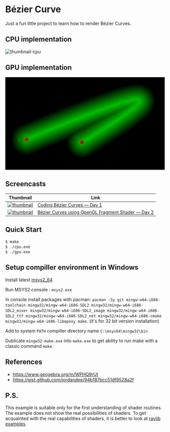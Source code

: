 # Bézier Curve

Just a fun little project to learn how to render Bézier Curves.

## CPU implementation

![thumbnail-cpu](./thumbnail-cpu.png)

## GPU implementation

![thumbnail-gpu](./thumbnail-gpu.png)

## Screencasts

| Thumbnail | Link |
| --- | --- |
| [![thumbnail](http://i3.ytimg.com/vi/2oKzBq43ShE/default.jpg)](https://www.youtube.com/watch?v=2oKzBq43ShE&list=PLpM-Dvs8t0VY5sYK_mm1k9dZw5tFWgg4L) | [Coding Bézier Curves — Day 1](https://www.youtube.com/watch?v=2oKzBq43ShE&list=PLpM-Dvs8t0VY5sYK_mm1k9dZw5tFWgg4L) |
| [![thumbnail](http://i3.ytimg.com/vi/m4gVWZ_OkG4/default.jpg)](https://www.youtube.com/watch?v=m4gVWZ_OkG4&list=PLpM-Dvs8t0VY5sYK_mm1k9dZw5tFWgg4L) | [Bézier Curves using OpenGL Fragment Shader — Day 2](https://www.youtube.com/watch?v=m4gVWZ_OkG4&list=PLpM-Dvs8t0VY5sYK_mm1k9dZw5tFWgg4L) |

## Quick Start

```console
$ make
$ ./cpu.exe
$ ./gpu.exe
```

## Setup compiller environment in Windows 

Install latest [msys2_64](https://www.msys2.org/)

Run MSYS2 console : `msys2.exe`

In console install packages with pacman: `pacman -Sy git mingw-w64-i686-toolchain mingw32/mingw-w64-i686-SDL2 mingw32/mingw-w64-i686-SDL2_mixer mingw32/mingw-w64-i686-SDL2_image mingw32/mingw-w64-i686-SDL2_ttf mingw32/mingw-w64-i686-SDL2_net mingw32/mingw-w64-i686-cmake mingw32/mingw-w64-i686-libepoxy make`. (it's for 32 bit version installation)

Add to system `PATH` compiller directory name `C:\msys64\mingw32\bin`

Dublicate `mingw32-make.exe` into `make.exe` to get ability to run make with a classic command `make`.

## References

- https://www.geogebra.org/m/WPHQ9rUt
- https://gist.github.com/jordandee/94b187bcc51df9528a2f

## P.S.

This example is suitable only for the first understanding of shader routines. 
The example does not show the real possibilities of shaders. 
To get acquainted with the real capabilities of shaders, it is better to look at [raylib examples](https://github.com/raysan5/raylib/tree/master/examples/shaders).

